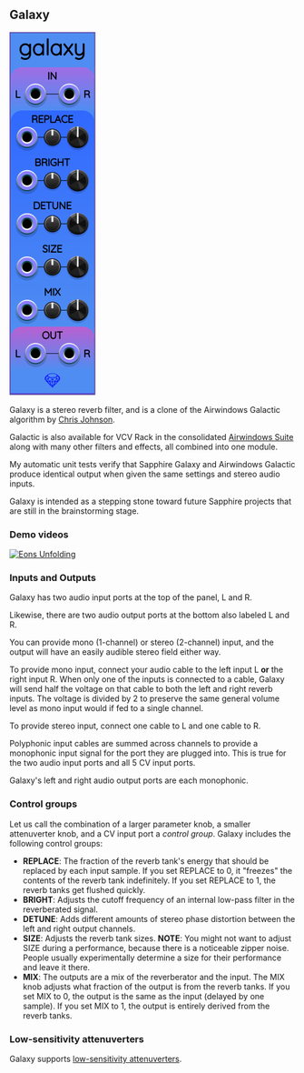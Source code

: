 ## Galaxy

![Galaxy](images/galaxy.png)

Galaxy is a stereo reverb filter, and is a clone of the Airwindows Galactic
algorithm by [Chris Johnson](https://github.com/airwindows/airwindows).

Galactic is also available for VCV Rack in the consolidated
[Airwindows Suite](https://library.vcvrack.com/Airwin2Rack/Airwin2Rack)
along with many other filters and effects, all combined into one module.

My automatic unit tests verify that Sapphire Galaxy and Airwindows Galactic
produce identical output when given the same settings and stereo audio inputs.

Galaxy is intended as a stepping stone toward future Sapphire projects that are still in the brainstorming stage.

### Demo videos

[![Eons Unfolding](https://img.youtube.com/vi/PVh3mgTHYFk/0.jpg)](https://www.youtube.com/watch?v=PVh3mgTHYFk)

### Inputs and Outputs

Galaxy has two audio input ports at the top of the panel, L and R.

Likewise, there are two audio output ports at the bottom also labeled L and R.

You can provide mono (1-channel) or stereo (2-channel) input,
and the output will have an easily audible stereo field either way.

To provide mono input, connect your audio cable to the left input L **or** the right input R.
When only one of the inputs is connected to a cable, Galaxy will send half the voltage
on that cable to both the left and right reverb inputs. The voltage is divided by 2
to preserve the same general volume level as mono input would if fed to a single channel.

To provide stereo input, connect one cable to L and one cable to R.

Polyphonic input cables are summed across channels to provide
a monophonic input signal for the port they are plugged into.
This is true for the two audio input ports and all 5 CV input ports.

Galaxy's left and right audio output ports are each monophonic.

### Control groups

Let us call the combination of a larger parameter knob, a smaller attenuverter knob,
and a CV input port a *control group*. Galaxy includes the following control groups:

* **REPLACE**: The fraction of the reverb tank's energy that should be replaced by each input sample. If you set REPLACE to 0, it "freezes" the contents of the reverb tank indefinitely. If you set REPLACE to 1, the reverb tanks get flushed quickly.
* **BRIGHT**: Adjusts the cutoff frequency of an internal low-pass filter in the reverberated signal.
* **DETUNE**: Adds different amounts of stereo phase distortion between the left and right output channels.
* **SIZE**: Adjusts the reverb tank sizes. **NOTE**: You might not want to adjust SIZE during a performance, because there is a noticeable zipper noise. People usually experimentally determine a size for their performance and leave it there.
* **MIX**: The outputs are a mix of the reverberator and the input. The MIX knob adjusts what fraction of the output is from the reverb tanks. If you set MIX to 0, the output is the same as the input (delayed by one sample). If you set MIX to 1, the output is entirely derived from the reverb tanks.

### Low-sensitivity attenuverters

Galaxy supports [low-sensitivity attenuverters](LowSensitivityAttenuverterKnobs.md).
